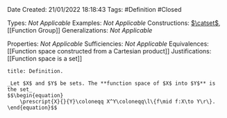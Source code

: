 <br />
<br />

Date Created: 21/01/2022 18:18:43
Tags: #Definition #Closed 

Types: _Not Applicable_
Examples: _Not Applicable_
Constructions: [$\catset$](Category%20of%20Sets.md), [[Function Group]]
Generalizations: _Not Applicable_

Properties: _Not Applicable_
Sufficiencies: _Not Applicable_
Equivalences: [[Function space constructed from a Cartesian product]]
Justifications: [[Function space is a set]]

``` ad-Definition
title: Definition.

_Let $X$ and $Y$ be sets. The **function space of $X$ into $Y$** is the set_
$$\begin{equation}
    \prescript{X}{}{Y}\coloneqq X^Y\coloneqq\l\{f\mid f:X\to Y\r\}.
\end{equation}$$

```
